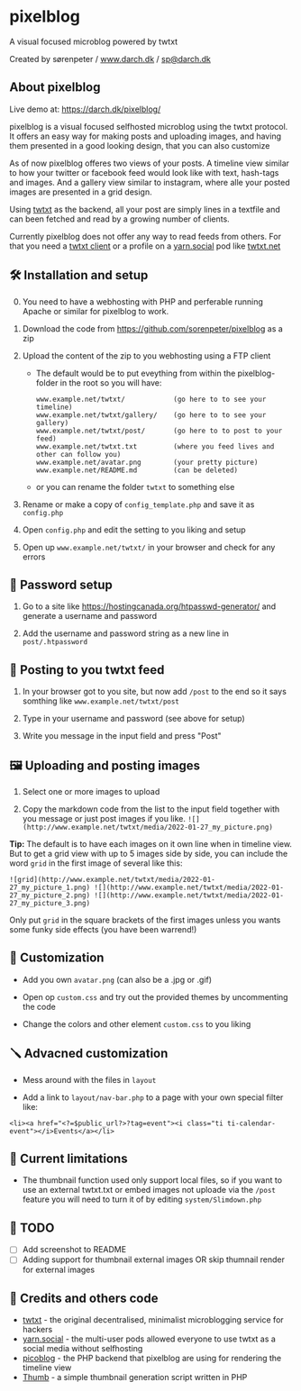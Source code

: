 # pixelblog
A visual focused microblog powered by twtxt

Created by sørenpeter / www.darch.dk / sp@darch.dk 

## About pixelblog

Live demo at: https://darch.dk/pixelblog/

pixelblog is a visual focused selfhosted microblog using the twtxt protocol. It offers an easy way for making posts and uploading images, and having them presented in a good looking design, that you can also customize

As of now pixelblog offeres two views of your posts. A timeline view similar to how your twitter or facebook feed would look like with text, hash-tags and images. And a gallery view similar to instagram, where alle your posted images are presented in a grid design.

Using [twtxt](https://twtxt.readthedocs.io) as the backend, all your post are simply lines in a textfile and can been fetched and read by a growing number of clients.

Currently pixelblog does not offer any way to read feeds from others. For that you need a [twtxt client](https://yarn.social#manually) or a profile on a [yarn.social](https://yarn.social) pod like [twtxt.net](https://twtxt.net/)


## 🛠 Installation and setup

0. You need to have a webhosting with PHP and perferable running Apache or similar for pixelblog to work.

1. Download the code from https://github.com/sorenpeter/pixelblog as a zip

2. Upload the content of the zip to you webhosting using a FTP client
	- The default would be to put eveything from within the pixelblog-folder in the root so you will have:

		```
		www.example.net/twtxt/            (go here to to see your timeline)
		www.example.net/twtxt/gallery/    (go here to to see your gallery)
		www.example.net/twtxt/post/       (go here to to post to your feed)
		www.example.net/twtxt.txt         (where you feed lives and other can follow you)
		www.example.net/avatar.png        (your pretty picture)
		www.example.net/README.md         (can be deleted)
		```
	- or you can rename the folder `twtxt` to something else

3. Rename or make a copy of `config_template.php` and save it as `config.php`

4. Open `config.php` and edit the setting to you liking and setup

5. Open up `www.example.net/twtxt/` in your browser and check for any errors


## 🔐 Password setup

1. Go to a site like https://hostingcanada.org/htpasswd-generator/ and generate a username and password

2. Add the username and password string as a new line in `post/.htpassword`


## 📝 Posting to you twtxt feed

1. In your browser got to you site, but now add `/post` to the end so it says somthing like `www.example.net/twtxt/post`

2. Type in your username and password (see above for setup)

3. Write you message in the input field and press "Post"

## 🖼 Uploading and posting images

1. Select one or more images to upload

2. Copy the markdown code from the list to the input field together with you message or just post images if you like.
	`![](http://www.example.net/twtxt/media/2022-01-27_my_picture.png)`

__Tip:__ The default is to have each images on it own line when in timeline view. But to get a grid view with up to 5 images side by side, you can include the word `grid` in the first image of several like this:

```![grid](http://www.example.net/twtxt/media/2022-01-27_my_picture_1.png) ![](http://www.example.net/twtxt/media/2022-01-27_my_picture_2.png) ![](http://www.example.net/twtxt/media/2022-01-27_my_picture_3.png)```

Only put `grid` in the square brackets of the first images unless you wants some funky side effects (you have been warrend!)


## 🎨 Customization

* Add you own `avatar.png` (can also be a .jpg or .gif)

* Open op `custom.css` and try out the provided themes by uncommenting the code

* Change the colors and other element `custom.css` to you liking

## 🪛 Advacned customization

* Mess around with the files in `layout`
	
* Add a link to `layout/nav-bar.php` to a page with your own special filter like:

`<li><a href="<?=$public_url?>?tag=event"><i class="ti ti-calendar-event"></i>Events</a></li>`

## 🚧 Current limitations

* The thumbnail function used only support local files, so if you want to use an external twtxt.txt or embed images not uploade via the `/post` feature you will need to turn it of by editing `system/Slimdown.php`


## 🧰 TODO

- [ ] Add screenshot to README
- [ ] Adding support for thumbnail external images OR skip thumnail render for external images

## 🙏 Credits and others code 

* [twtxt](https://twtxt.readthedocs.io) - the original decentralised, minimalist microblogging service for hackers
* [yarn.social](https://yarn.social/) - the multi-user pods allowed everyone to use twtxt as a social media without selfhosting
* [picoblog](https://0xff.nu/picoblog) - the PHP backend that pixelblog are using for rendering the timeline view
* [Thumb](https://github.com/jamiebicknell/Thumb) - a simple thumbnail generation script written in PHP



